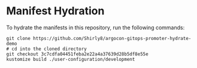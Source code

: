 # Manifest Hydration

To hydrate the manifests in this repository, run the following commands:

```shell
git clone https://github.com/Shirly8/argocon-gitops-promoter-hydrate-demo
# cd into the cloned directory
git checkout 3c7cdfa04451feba2e22a4a37639d28b5df8e55e
kustomize build ./user-configuration/development
```
